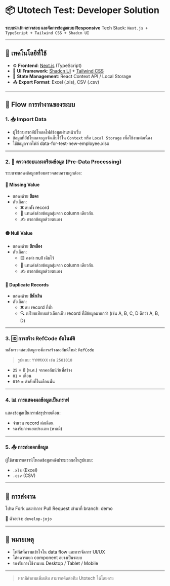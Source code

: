 # 📦 Utotech Test: Developer Solution

**ระบบนำเข้า ตรวจสอบ และจัดการข้อมูลแบบ Responsive**
Tech Stack: `Next.js + TypeScript + Tailwind CSS + Shadcn UI`

---

## 🚀 เทคโนโลยีที่ใช้

- ⚙️ **Frontend**: [Next.js](https://nextjs.org/) (TypeScript)
- 🎨 **UI Framework**: [Shadcn UI](https://ui.shadcn.com/) + [Tailwind CSS](https://tailwindcss.com/)
- 🧠 **State Management**: React Context API / Local Storage
- 📤 **Export Format**: Excel (.xls), CSV (.csv)

---

## 🧭 Flow การทำงานของระบบ

### 1. 📥 Import Data

- ผู้ใช้สามารถอัปโหลดไฟล์ข้อมูลผ่านหน้าเว็บ
- ข้อมูลที่อัปโหลดจะถูกจัดเก็บไว้ใน `Context` หรือ `Local Storage` เพื่อใช้งานต่อเนื่อง
- ใช้ข้อมูลจากไฟล์ data-for-test-new-employee.xlsx

---

### 2. 🧹 ตรวจสอบและเตรียมข้อมูล (Pre-Data Processing)

ระบบจะแสดงข้อมูลพร้อมตรวจสอบความถูกต้อง:

#### 🔴 Missing Value

- แสดงด้วย **สีแดง**
- ตัวเลือก:
  - ❌ ลบทั้ง record
  - 🔄 แทนค่าด้วยข้อมูลสุ่มจาก column เดียวกัน
  - ✍️ กรอกข้อมูลด้วยตนเอง

#### 🟡 Null Value

- แสดงด้วย **สีเหลือง**
- ตัวเลือก:
  - 🟨 คงค่า null เดิมไว้
  - 🔄 แทนค่าด้วยข้อมูลสุ่มจาก column เดียวกัน
  - ✍️ กรอกข้อมูลด้วยตนเอง

#### 🔵 Duplicate Records

- แสดงด้วย **สีน้ำเงิน**
- ตัวเลือก:
  - ❌ ลบ record ที่ซ้ำ
  - 🔍 เปรียบเทียบแล้วเลือกเก็บ record ที่มีข้อมูลมากกว่า
    (เช่น A, B, C, D ดีกว่า A, B, D)

---

### 3. 🆔 การสร้าง RefCode อัตโนมัติ

หลังตรวจสอบข้อมูลจะมีการสร้างคอลัมน์ใหม่: `RefCode`

> รูปแบบ: `YYMMXXX` เช่น `2501010`

- `25` = ปี (พ.ศ.) จากคอลัมน์วันที่สร้าง
- `01` = เดือน
- `010` = ลำดับที่ในเดือนนั้น

---

### 4. 📊 การแสดงผลข้อมูลเป็นกราฟ

แสดงข้อมูลเป็นกราฟสรุปรายเดือน:

- จำนวน record ต่อเดือน
- รองรับการแยกประเภท (หากมี)

---

### 5. 📤 การส่งออกข้อมูล

ผู้ใช้สามารถดาวน์โหลดข้อมูลหลังประมวลผลในรูปแบบ:

- `.xls` (Excel)
- `.csv` (CSV)

---

## 📌 การส่งงาน

โปรด Fork และทำการ Pull Request เข้ามาที่ branch: demo

📁 ตัวอย่าง: `develop-jojo`

---

## 🙌 หมายเหตุ

- โฟกัสที่ความเข้าใจใน data flow และการจัดการ UI/UX
- โค้ดควรแยก component อย่างเป็นระบบ
- รองรับการใช้งานบน Desktop / Tablet / Mobile

---

> หากมีคำถามเพิ่มเติม สามารถติดต่อทีม Utotech ได้โดยตรง
